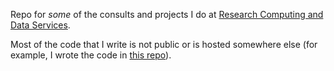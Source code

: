 Repo for *some* of the consults and projects I do at [Research Computing and Data Services](https://www.it.northwestern.edu/departments/it-services-support/research/).

Most of the code that I write is not public or is hosted somewhere else (for example, I wrote the code in [this repo](https://github.com/counseloreducationdata)).
